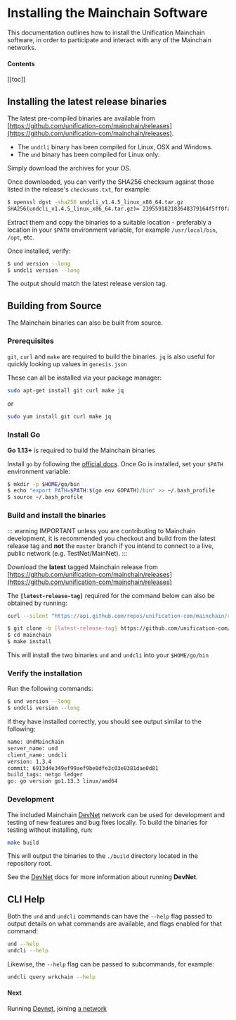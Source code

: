 # Installing the Mainchain Software

This documentation outlines how to install the Unification Mainchain software, in
order to participate and interact with any of the Mainchain networks.

#### Contents

[[toc]]

## Installing the latest release binaries

The latest pre-compiled binaries are available from [https://github.com/unification-com/mainchain/releases](https://github.com/unification-com/mainchain/releases).

- The `undcli` binary has been compiled for Linux, OSX and Windows.
- The `und` binary has been compiled for Linux only.

Simply download the archives for your OS.

Once downloaded, you can verify the SHA256 checksum against those listed in the release's `checksums.txt`, for example:

```bash
$ openssl dgst -sha256 undcli_v1.4.5_linux_x86_64.tar.gz
SHA256(undcli_v1.4.5_linux_x86_64.tar.gz)= 239559182183648379164f5ff0faa0b3fe0e404f5368e1995e56b2269c93ec05
```

Extract them and copy the binaries to a suitable location - preferably a location in your `$PATH` environment variable, for example `/usr/local/bin`, `/opt`, etc.

Once installed, verify:

```bash
$ und version --long
$ undcli version --long
```

The output should match the latest release version tag.

## Building from Source

The Mainchain binaries can also be built from source.

### Prerequisites

`git`, `curl` and `make` are required to build the binaries. `jq` is also useful for quickly looking up values in `genesis.json`

These can all be installed via your package manager:

```bash
sudo apt-get install git curl make jq
```

or

```bash
sudo yum install git curl make jq
```

### Install Go

**Go 1.13+** is required to build the Mainchain binaries

Install `go` by following the [official docs](https://golang.org/doc/install).
Once Go is installed, set your `$PATH` environment variable:

```bash
$ mkdir -p $HOME/go/bin
$ echo "export PATH=$PATH:$(go env GOPATH)/bin" >> ~/.bash_profile
$ source ~/.bash_profile
```

### Build and install the binaries

::: warning IMPORTANT
unless you are contributing to Mainchain development, it is recommended you checkout and build from the latest release tag and **not** the `master` branch if you intend to connect to a live, public network (e.g. TestNet/MainNet).
:::

Download the **latest** tagged Mainchain release from
[https://github.com/unification-com/mainchain/releases](https://github.com/unification-com/mainchain/releases)

The **`[latest-release-tag]`** required for the command below can also be obtained by running:

```bash
curl --silent "https://api.github.com/repos/unification-com/mainchain/releases/latest" | grep -Po '"tag_name": "\K.*?(?=")'
```

```bash
$ git clone -b [latest-release-tag] https://github.com/unification-com/mainchain
$ cd mainchain
$ make install
```

This will install the two binaries `und` and `undcli` into your `$HOME/go/bin`

### Verify the installation

Run the following commands:

```bash
$ und version --long
$ undcli version --long
```

If they have installed correctly, you should see output similar to the following:

```bash
name: UndMainchain
server_name: und
client_name: undcli
version: 1.3.4
commit: 6913d4e349ef99aef9be0dfe3c03e8381dae0d81
build_tags: netgo ledger
go: go version go1.13.3 linux/amd64
```

### Development

The included Mainchain [DevNet](local-devnet.md) network can be used for development and testing of new features and bug fixes locally. To build the binaries for testing without installing, run:

```bash
make build
```

This will output the binaries to the `./build` directory located in the repository root.

See the [DevNet](local-devnet.md) docs for more information about running **DevNet**.

## CLI Help

Both the `und` and `undcli` commands can have the `--help` flag passed
to output details on what commands are available, and flags enabled for that
command:

```bash
und --help
undcli --help
```

Likewise, the `--help` flag can be passed to subcommands, for example:

```bash
undcli query wrkchain --help
```

#### Next

Running [Devnet](networks/local-devnet.md), joining [a network](networks/join-network.md)
